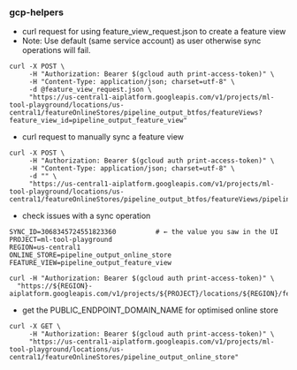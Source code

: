 ### gcp-helpers

- curl request for using feature_view_request.json to create a feature view
- Note: Use default (same service account) as user otherwise sync operations will fail.
```
curl -X POST \
     -H "Authorization: Bearer $(gcloud auth print-access-token)" \
     -H "Content-Type: application/json; charset=utf-8" \
     -d @feature_view_request.json \
     "https://us-central1-aiplatform.googleapis.com/v1/projects/ml-tool-playground/locations/us-central1/featureOnlineStores/pipeline_output_btfos/featureViews?feature_view_id=pipeline_output_feature_view"
```

- curl request to manually sync a feature view
```
curl -X POST \
     -H "Authorization: Bearer $(gcloud auth print-access-token)" \
     -H "Content-Type: application/json; charset=utf-8" \
     -d "" \
     "https://us-central1-aiplatform.googleapis.com/v1/projects/ml-tool-playground/locations/us-central1/featureOnlineStores/pipeline_output_btfos/featureViews/pipeline_output_feature_view:sync"
```

- check issues with a sync operation
```
SYNC_ID=3068345724551823360          # ← the value you saw in the UI
PROJECT=ml-tool-playground
REGION=us-central1
ONLINE_STORE=pipeline_output_online_store
FEATURE_VIEW=pipeline_output_feature_view

curl -H "Authorization: Bearer $(gcloud auth print-access-token)" \
  "https://${REGION}-aiplatform.googleapis.com/v1/projects/${PROJECT}/locations/${REGION}/featureOnlineStores/${ONLINE_STORE}/featureViews/${FEATURE_VIEW}/featureViewSyncs/${SYNC_ID}"
```

- get the PUBLIC_ENDPOINT_DOMAIN_NAME for optimised online store
```
curl -X GET \
     -H "Authorization: Bearer $(gcloud auth print-access-token)" \
     "https://us-central1-aiplatform.googleapis.com/v1/projects/ml-tool-playground/locations/us-central1/featureOnlineStores/pipeline_output_online_store"
```